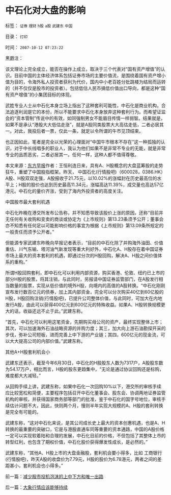 # 中石化对大盘的影响

标签： `证券` `理财` `h股` `a股` `武建东` `中国` 

目录： `打印`

时间： `2007-10-12 07:23:22`

黑爵注：

该文理论上完全成立，能否在操作上成立，取决于三个代表对“国有资产增值”的认识。目前中国的主体经济体系包括证券市场的主要价值流，是围绕着国有资产增小值为目的，令海外私人投资者获利为代价，国内中小老百姓分批跳楼为结局而运转的（并不仅仅是股市的投资者）。包括低估人民币搞低价值出口导向，都是这种“国有资产增值”的小集团目标的体现。

武姓专业人士从中石化本身立场上指出了这种套利可能性，中石化是商业机构，合法追逐利润是它的本份，所以不能要求中石化本身放弃这种套利行为。而希望证监会的“资本管制”传说中的有效，如同强制男女不能眉目传情一样弱智。结果就是，如果不是承认“港股大大低估走涨”，就是A股同类股票大大高估走低，二者必居其一。对此，我投后者一票，仅此一条，就足以令所谓的牛市见顶结束。

也正因如此，笔者是完全以光荣的心理面对“中国牛市根本不存在”这一种孤独的认识，对于中长线唱多的职业人，我认为他们如果不是非常不专业的无能，就是非常专业的品质恶劣，二者必居其一。任何一样，这种人都不值得尊敬。

本文来源：[东方早报](http://media.163.com/special/007625CB/dfzb.html)作者：王恒利连日来，具有A、H股概念的大盘蓝筹股的走势狂牛，重塑了中国股指框架。昨天， 中国石化(行情股吧)（600028，0386.HK）A股、H股双双走强，A股报收于21.75元，以10.02%的涨幅封在历史最高位的水平上；H股的股价也达到历史最高11.34元，涨幅高达11.39%，成交量也高达57亿港元。中石化的量价齐涨，受到了海内外投资者的高度关注。

中国股市最大套利机遇

中石化昨晚在港交所发布公告称，并不知悉导致该股价上涨的原因，还称“目前并无任何有关收购和变卖的商谈或协定为《上市规则》第13.23条须予公开；董事会亦不知悉有任何足以可能影响价格的事宜为根据《上市规则》第13.09条所规定的一般责任而须予公开者。”

但能源专家武建东昨晚向早报记者表示，“目前的中石化除了并购海外油田、价值重估、川气东输、塔河油气新发现等重大利好外，中石化A、H股存在着中国证券市场上最大的资本套利的机遇，即通过分次的H股回购，解决A、H股之间价值体系的重构。”

所谓H股回购套利，即中石化可以利用内部资源，购买香港、伦敦、纽约已上市的部分H股的股票，将其注销，与此同时，另报请中国证券监管部门，在A股发行相当数量的股票，实现从低价值的境外H股，向境内的高值的A股转换。“中石化刚刚宣布发行数百亿元的债券，加上其内部资金，完全可以分次购买40亿到60亿股的H股，H股回购注销(行情股吧)，已提升公司整体价值，与此同时，可加大在内地发行A股，由此可以获得400亿元到600亿元的特殊收益。如果A、H股转换规模更大的话，收益还远不止于此。”武建东称。

“首先，中石化可以利用这笔资金，先期购买母公司的资产，最终实现整体上市；其次，可以加速海外石油战略资源的并购力度；其三，加大向上游石油勘探开采的步伐，弥补公司短板，进而完善上中下游的产业链；其四，600亿元的现金流，可以大大提高公司的内部价值。”武建东称。

其他A+H股套利机会小

武建东还表示，截至今年6月30日，中石化的H股股东人数为7317户，A股股东数为54.17万户，相比而言，H股的股东更趋集中，“无论是通过协议回购还是标购，难度都大大减轻。”

从回购手续上讲，武建东称，如果中石化一次回购10%以下，港交所的审核手续应比较宽松和简便，主要程序包括召开中石化董事会、股东会、协调两地证券监管机构的审核，并获得国家商务部等部门的批准，鉴于中石化的国字号地位，审核手续估计问题不大，因此，快则两个月，慢则半年实现大规模的A、H股的套利转换是完全有可能的。

武建东称，“这对中石化来说，是其公司成长史上最大的资本创惠机遇，也是A、H转换的最重要的突破口，它是与港股直通车同等重要的资本通路，中国的A股价格一定可以实现软着陆和合理的发展，中石化目前的价格，不但包括了其整体上市的转型红利，也包含了期权价值，中石化股价获得爆发性成长，是必然的。”

武建东称，“其他A、H股上市的大盘金融股，套利机会要小得多，比如 工商银行(行情股吧)，昨天A股的收盘价为7.79元，H股的股价为6.78港元，两者之间的差距甚小，套利机会也小得多。”



前一篇：[减少股市投机泡沫的上中下方和唯一出路](../../../2007/10/11/减少股市投机泡沫的上中下方和唯一出路.md)

后一篇：[大象行情应该能够持续](../../../2007/10/12/大象行情应该能够持续.md)